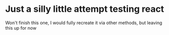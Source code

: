# Just a silly little attempt testing react

Won't finish this one, I would fully recreate it via other methods, but leaving this up for now
